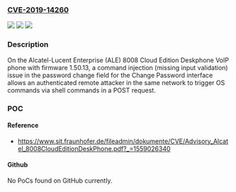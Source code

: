 ### [CVE-2019-14260](https://cve.mitre.org/cgi-bin/cvename.cgi?name=CVE-2019-14260)
![](https://img.shields.io/static/v1?label=Product&message=n%2Fa&color=blue)
![](https://img.shields.io/static/v1?label=Version&message=n%2Fa&color=blue)
![](https://img.shields.io/static/v1?label=Vulnerability&message=n%2Fa&color=brighgreen)

### Description

On the Alcatel-Lucent Enterprise (ALE) 8008 Cloud Edition Deskphone VoIP phone with firmware 1.50.13, a command injection (missing input validation) issue in the password change field for the Change Password interface allows an authenticated remote attacker in the same network to trigger OS commands via shell commands in a POST request.

### POC

#### Reference
- https://www.sit.fraunhofer.de/fileadmin/dokumente/CVE/Advisory_Alcatel_8008CloudEditionDeskPhone.pdf?_=1559026340

#### Github
No PoCs found on GitHub currently.

